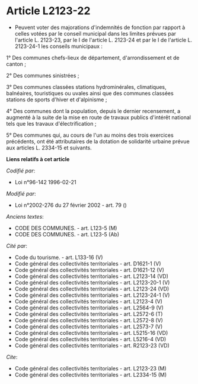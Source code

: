 # Article L2123-22

- Peuvent voter des majorations d'indemnités de fonction par rapport à celles votées par le conseil municipal dans les
limites prévues par l'article L. 2123-23, par le I de l'article L. 2123-24 et par le I de l'article L. 2123-24-1 les conseils
municipaux :

1° Des communes chefs-lieux de département, d'arrondissement et de canton ;

2° Des communes sinistrées ;

3° Des communes classées stations hydrominérales, climatiques, balnéaires, touristiques ou uvales ainsi que des communes
classées stations de sports d'hiver et d'alpinisme ;

4° Des communes dont la population, depuis le dernier recensement, a augmenté à la suite de la mise en route de travaux
publics d'intérêt national tels que les travaux d'électrification ;

5° Des communes qui, au cours de l'un au moins des trois exercices précédents, ont été attributaires de la dotation de
solidarité urbaine prévue aux articles L. 2334-15 et suivants.

**Liens relatifs à cet article**

_Codifié par_:

  - Loi n°96-142 1996-02-21

_Modifié par_:

  - Loi n°2002-276 du 27 février 2002 - art. 79 ()

_Anciens textes_:

  - CODE DES COMMUNES. - art. L123-5 (M)
  - CODE DES COMMUNES. - art. L123-5 (Ab)

_Cité par_:

  - Code du tourisme. - art. L133-16 (V)
  - Code général des collectivités territoriales - art. D1621-1 (V)
  - Code général des collectivités territoriales - art. D1621-12 (V)
  - Code général des collectivités territoriales - art. L2123-14 (VD)
  - Code général des collectivités territoriales - art. L2123-20-1 (V)
  - Code général des collectivités territoriales - art. L2123-24 (VD)
  - Code général des collectivités territoriales - art. L2123-24-1 (V)
  - Code général des collectivités territoriales - art. L2123-4 (V)
  - Code général des collectivités territoriales - art. L2564-9 (V)
  - Code général des collectivités territoriales - art. L2572-6 (T)
  - Code général des collectivités territoriales - art. L2572-8 (V)
  - Code général des collectivités territoriales - art. L2573-7 (V)
  - Code général des collectivités territoriales - art. L5215-16 (VD)
  - Code général des collectivités territoriales - art. L5216-4 (VD)
  - Code général des collectivités territoriales - art. R2123-23 (VD)

_Cite_:

  - Code général des collectivités territoriales - art. L2123-23 (M)
  - Code général des collectivités territoriales - art. L2334-15 (M)
